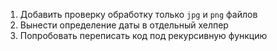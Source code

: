1. Добавить проверку обработку только `jpg` и `png` файлов
2. Вынести определение даты в отдельный хелпер
3. Попробовать переписать код под рекурсивную функцию